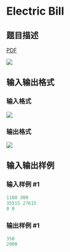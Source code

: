 # Electric Bill

## 题目描述

[problemUrl]: https://uva.onlinejudge.org/index.php?option=com_onlinejudge&Itemid=8&category=243&page=show_problem&problem=3342

[PDF](https://uva.onlinejudge.org/external/121/p12190.pdf)

![](https://cdn.luogu.com.cn/upload/vjudge_pic/UVA12190/d042400fad4d1a40c34bfbcb27452a7b0b634959.png)

## 输入输出格式

### 输入格式

![](https://cdn.luogu.com.cn/upload/vjudge_pic/UVA12190/4b0a074d00f76c7940b7d65522d2ed0fc336f2f5.png)

### 输出格式

![](https://cdn.luogu.com.cn/upload/vjudge_pic/UVA12190/de21a84c3ccbbf60df60777b0f0b8ce2358a006b.png)

## 输入输出样例

### 输入样例 #1

```cpp
1100 300
35515 27615
0 0
```


### 输出样例 #1

```cpp
350
2900
```


